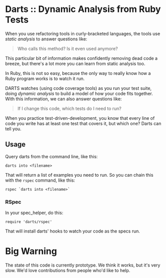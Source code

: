 # Darts :: Dynamic Analysis from Ruby Tests

When you use refactoring tools in curly-bracketed languages, the tools use *static analysis* to answer questions like:

> Who calls this method? Is it even used anymore?

This particular bit of information makes confidently removing dead code a breeze, but there's a lot more you can learn 
from static analysis too.

In Ruby, this is not so easy, because the only way to really know how a Ruby program works is to watch it run.

DARTS watches (using code coverage tools) as you run your test suite, doing *dynamic analysis* to build a model of how your 
code fits together. With this information, we can also answer questions like:
  
> If I change this code, which tests do I need to run?

When you practice test-driven-development, you know that every line of code you write has at least one test that 
covers it, but which one? Darts can tell you.

## Usage

Query darts from the command line, like this:

    darts into <filename>

That will return a list of examples you need to run. So you can chain this with the `rspec` command, like this:

    rspec `darts into <filename>`

### RSpec

In your spec_helper, do this:

    require 'darts/rspec'

That will install darts' hooks to watch your code as the specs run.

# Big Warning

The state of this code is currently prototype. We think it works, but it's very slow. We'd love contributions from people who'd like to help.